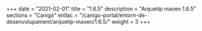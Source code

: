 +++
date        = "2021-02-01"
title       = "1.6.5"
description = "Arquetip maven 1.6.5"
sections    = "Canigó"
enllac		= "/canigo-portal/entorn-de-desenvolupament/arquetip-maven/1.6.5/"
weight		= 3
+++
